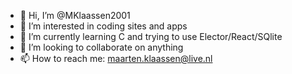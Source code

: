 - 👋 Hi, I’m @MKlaassen2001
- 👀 I’m interested in coding sites and apps
- 🌱 I’m currently learning C and trying to use Elector/React/SQlite
- 💞️ I’m looking to collaborate on anything
- 📫 How to reach me: maarten.klaassen@live.nl

<!---
MKlaassen2001/MKlaassen2001 is a ✨ special ✨ repository because its `README.md` (this file) appears on your GitHub profile.
You can click the Preview link to take a look at your changes.
--->
